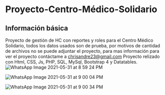 # Proyecto-Centro-Médico-Solidario

## Información básica
Proyecto de gestión de HC con reportes y roles para el Centro Médico Solidario, todos los datos usados son de prueba, por motivos de cantidad de archivos no se puede adjuntar el proyecto, para mas información para ver el proyecto contáctame a chrisandre23@gmail.com
Proyecto relizado con Html, CSS, Js, PHP, SQL, MySql, Bootstrap 4 y Datatables.
![WhatsApp Image 2021-05-31 at 8 59 24 PM](https://user-images.githubusercontent.com/77753659/120256145-21330d00-c253-11eb-90c8-b6910ff135bc.jpeg)

![WhatsApp Image 2021-05-31 at 9 00 04 PM](https://user-images.githubusercontent.com/77753659/120256211-43c52600-c253-11eb-8906-ddaa6fce2f3a.jpeg)

![WhatsApp Image 2021-05-31 at 9 00 34 PM](https://user-images.githubusercontent.com/77753659/120256231-4cb5f780-c253-11eb-98f6-e2d7a129d291.jpeg)




